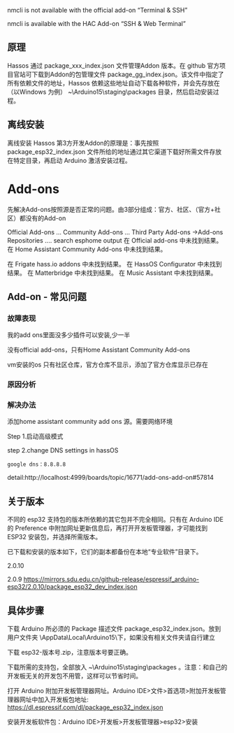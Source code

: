 


nmcli is not available with the official add-on “Terminal & SSH”

nmcli is available with the HAC Add-on “SSH & Web Terminal”



## 原理
Hassos  通过 package_xxx_index.json 文件管理Addon 版本。在 github 官方项目官站可下载到Addon的包管理文件 package_gg_index.json。该文件中指定了所有依赖文件的地址，Hassos 依赖这些地址自动下载各种软件，并会先存放在（以Windows 为例） ~\Arduino15\staging\packages 目录，然后启动安装过程。

## 离线安装
离线安装 Hassos  第3方开发Addon的原理是：事先按照 package_esp32_index.json 文件所给的地址通过其它渠道下载好所需文件存放在特定目录，再启动 Arduino 激活安装过程。



# Add-ons
先解决Add-ons按照源是否正常的问题。由3部分组成：官方、社区、（官方+社区）都没有的Add-on

Official Add-ons
...
Community Add-ons
...
Third Party Add-ons ->Add-ons Repositories
....
search esphome
output
在 Official add-ons 中未找到结果。
在 Home Assistant Community Add-ons 中未找到结果。

在 Frigate hass.io addons 中未找到结果。
在 HassOS Configurator 中未找到结果。
在 Matterbridge 中未找到结果。
在 Music Assistant 中未找到结果。

## Add-on - 常见问题

### 故障表现
我的add ons里面没多少插件可以安装,少一半

没有official add-ons，只有Home Assistant Community Add-ons

vm安装的os 只有社区仓库，官方仓库不显示，添加了官方仓库显示已存在

### 原因分析


### 解决办法

添加home assistant community add ons 源。需要网络环境

Step 1.启动高级模式

step 2.change DNS settings in hassOS
~~~
google dns：8.8.8.8
~~~

detail:http://localhost:4999/boards/topic/16771/add-ons-add-on#57814




## 关于版本

不同的 esp32 支持包的版本所依赖的其它包并不完全相同。只有在 Arduino IDE 的 Preference 中附加网址更新信息后，再打开开发板管理器，才可能找到 ESP32 安装包，并选择所需版本。

已下载和安装的版本如下，它们的副本都备份在本地“专业软件”目录下。

2.0.10

2.0.9 https://mirrors.sdu.edu.cn/github-release/espressif_arduino-esp32/2.0.10/package_esp32_dev_index.json

## 具体步骤

下载 Arduino 所必须的 Package 描述文件 package_esp32_index.json。放到 用户文件夹 \AppData\Local\Arduino15\下，如果没有相关文件夹请自行建立

下载 esp32-版本号.zip，注意版本号要正确。

下载所需的支持包，全部放入 ~\Arduino15\staging\packages 。注意：和自己的开发板无关的开发包不用管，这样可以节省时间。

打开 Arduino 附加开发板管理器网址。Arduino IDE>文件>首选项>附加开发板管理器网址中加入开发板包地址: https://dl.espressif.com/dl/package_esp32_index.json

安装开发板软件包：Arduino IDE>开发板>开发板管理器>esp32>安装









